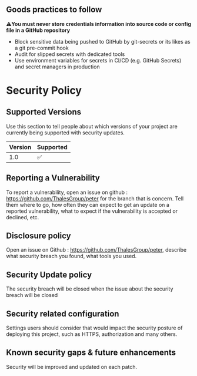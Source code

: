 
## Goods practices to follow

:warning:**You must never store credentials information into source code or config file in a GitHub repository**
- Block sensitive data being pushed to GitHub by git-secrets or its likes as a git pre-commit hook
- Audit for slipped secrets with dedicated tools
- Use environment variables for secrets in CI/CD (e.g. GitHub Secrets) and secret managers in production

# Security Policy

## Supported Versions

Use this section to tell people about which versions of your project are currently being supported with security updates.

| Version | Supported          |
|---------| ------------------ |
| 1.0     | :white_check_mark: |


## Reporting a Vulnerability

To report a vulnerability, open an issue on github : https://github.com/ThalesGroup/peter for the branch that is concern.
Tell them where to go, how often they can expect to get an update on a reported vulnerability, what to expect if the vulnerability is accepted or declined, etc.

## Disclosure policy

Open an issue on Github : https://github.com/ThalesGroup/peter, describe what security breach you found, what tools you used.

## Security Update policy

The security breach will be closed when the issue about the security breach will be closed

## Security related configuration

Settings users should consider that would impact the security posture of deploying this project, such as HTTPS, authorization and many others.

## Known security gaps & future enhancements

Security will be improved and updated on each patch.
